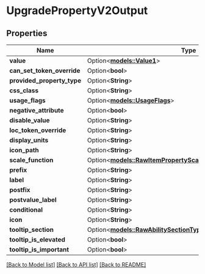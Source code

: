 # UpgradePropertyV2Output

## Properties

Name | Type | Description | Notes
------------ | ------------- | ------------- | -------------
**value** | Option<[**models::Value1**](Value_1.md)> |  | [optional]
**can_set_token_override** | Option<**bool**> |  | [optional]
**provided_property_type** | Option<**String**> |  | [optional]
**css_class** | Option<**String**> |  | [optional]
**usage_flags** | Option<[**models::UsageFlags**](Usage_Flags.md)> |  | [optional]
**negative_attribute** | Option<**bool**> |  | [optional]
**disable_value** | Option<**String**> |  | [optional]
**loc_token_override** | Option<**String**> |  | [optional]
**display_units** | Option<**String**> |  | [optional]
**icon_path** | Option<**String**> |  | [optional]
**scale_function** | Option<[**models::RawItemPropertyScaleFunctionSubclassV2Output**](RawItemPropertyScaleFunctionSubclassV2-Output.md)> |  | [optional]
**prefix** | Option<**String**> |  | [optional]
**label** | Option<**String**> |  | [optional]
**postfix** | Option<**String**> |  | [optional]
**postvalue_label** | Option<**String**> |  | [optional]
**conditional** | Option<**String**> |  | [optional]
**icon** | Option<**String**> |  | [optional]
**tooltip_section** | Option<[**models::RawAbilitySectionTypeV2**](RawAbilitySectionTypeV2.md)> |  | [optional]
**tooltip_is_elevated** | Option<**bool**> |  | [optional]
**tooltip_is_important** | Option<**bool**> |  | [optional]

[[Back to Model list]](../README.md#documentation-for-models) [[Back to API list]](../README.md#documentation-for-api-endpoints) [[Back to README]](../README.md)



